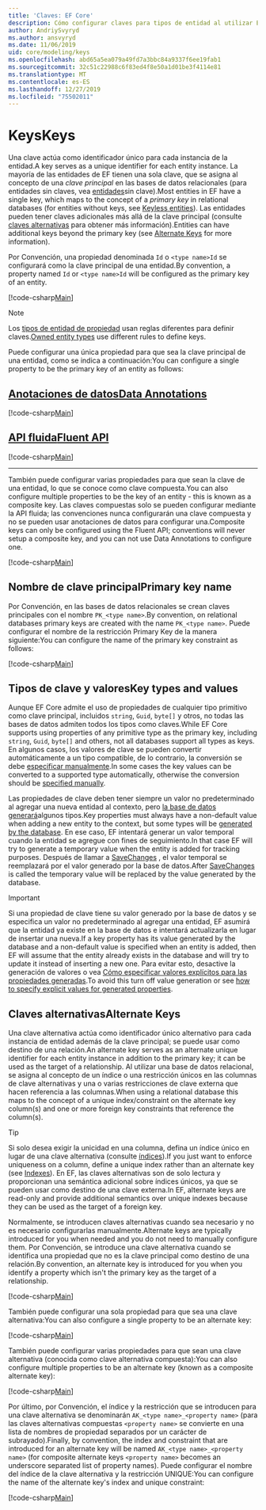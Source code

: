 ```yaml
---
title: 'Claves: EF Core'
description: Cómo configurar claves para tipos de entidad al utilizar Entity Framework Core
author: AndriySvyryd
ms.author: ansvyryd
ms.date: 11/06/2019
uid: core/modeling/keys
ms.openlocfilehash: abd65a5ea079a49fd7a3bbc84a9337f6ee19fab1
ms.sourcegitcommit: 32c51c22988c6f83ed4f8e50a1d01be3f4114e81
ms.translationtype: MT
ms.contentlocale: es-ES
ms.lasthandoff: 12/27/2019
ms.locfileid: "75502011"
---
```

# <a name="keys"></a><span data-ttu-id="ca120-103">Keys</span><span class="sxs-lookup"><span data-stu-id="ca120-103">Keys</span></span>

<span data-ttu-id="ca120-104">Una clave actúa como identificador único para cada instancia de la entidad.</span><span class="sxs-lookup"><span data-stu-id="ca120-104">A key serves as a unique identifier for each entity instance.</span></span> <span data-ttu-id="ca120-105">La mayoría de las entidades de EF tienen una sola clave, que se asigna al concepto de una *clave principal* en las bases de datos relacionales (para entidades sin claves, vea [entidades](xref:core/modeling/keyless-entity-types)sin clave).</span><span class="sxs-lookup"><span data-stu-id="ca120-105">Most entities in EF have a single key, which maps to the concept of a *primary key* in relational databases (for entities without keys, see [Keyless entities](xref:core/modeling/keyless-entity-types)).</span></span> <span data-ttu-id="ca120-106">Las entidades pueden tener claves adicionales más allá de la clave principal (consulte [claves alternativas](#alternate-keys) para obtener más información).</span><span class="sxs-lookup"><span data-stu-id="ca120-106">Entities can have additional keys beyond the primary key (see [Alternate Keys](#alternate-keys) for more information).</span></span>

<span data-ttu-id="ca120-107">Por Convención, una propiedad denominada `Id` o `<type name>Id` se configurará como la clave principal de una entidad.</span><span class="sxs-lookup"><span data-stu-id="ca120-107">By convention, a property named `Id` or `<type name>Id` will be configured as the primary key of an entity.</span></span>

[!code-csharp[Main](../../../samples/core/Modeling/Conventions/KeyId.cs?name=KeyId&highlight=3,11)]

> [!NOTE]
> <span data-ttu-id="ca120-108">Los [tipos de entidad de propiedad](xref:core/modeling/owned-entities) usan reglas diferentes para definir claves.</span><span class="sxs-lookup"><span data-stu-id="ca120-108">[Owned entity types](xref:core/modeling/owned-entities) use different rules to define keys.</span></span>

<span data-ttu-id="ca120-109">Puede configurar una única propiedad para que sea la clave principal de una entidad, como se indica a continuación:</span><span class="sxs-lookup"><span data-stu-id="ca120-109">You can configure a single property to be the primary key of an entity as follows:</span></span>

## <a name="data-annotationstabdata-annotations"></a>[<span data-ttu-id="ca120-110">Anotaciones de datos</span><span class="sxs-lookup"><span data-stu-id="ca120-110">Data Annotations</span></span>](#tab/data-annotations)

[!code-csharp[Main](../../../samples/core/Modeling/DataAnnotations/KeySingle.cs?name=KeySingle&highlight=3)]

## <a name="fluent-apitabfluent-api"></a>[<span data-ttu-id="ca120-111">API fluida</span><span class="sxs-lookup"><span data-stu-id="ca120-111">Fluent API</span></span>](#tab/fluent-api)

[!code-csharp[Main](../../../samples/core/Modeling/FluentAPI/KeySingle.cs?name=KeySingle&highlight=4)]

***

<span data-ttu-id="ca120-112">También puede configurar varias propiedades para que sean la clave de una entidad, lo que se conoce como clave compuesta.</span><span class="sxs-lookup"><span data-stu-id="ca120-112">You can also configure multiple properties to be the key of an entity - this is known as a composite key.</span></span> <span data-ttu-id="ca120-113">Las claves compuestas solo se pueden configurar mediante la API fluida; las convenciones nunca configurarán una clave compuesta y no se pueden usar anotaciones de datos para configurar una.</span><span class="sxs-lookup"><span data-stu-id="ca120-113">Composite keys can only be configured using the Fluent API; conventions will never setup a composite key, and you can not use Data Annotations to configure one.</span></span>

[!code-csharp[Main](../../../samples/core/Modeling/FluentAPI/KeyComposite.cs?name=KeyComposite&highlight=4)]

## <a name="primary-key-name"></a><span data-ttu-id="ca120-114">Nombre de clave principal</span><span class="sxs-lookup"><span data-stu-id="ca120-114">Primary key name</span></span>

<span data-ttu-id="ca120-115">Por Convención, en las bases de datos relacionales se crean claves principales con el nombre `PK_<type name>`.</span><span class="sxs-lookup"><span data-stu-id="ca120-115">By convention, on relational databases primary keys are created with the name `PK_<type name>`.</span></span> <span data-ttu-id="ca120-116">Puede configurar el nombre de la restricción Primary Key de la manera siguiente:</span><span class="sxs-lookup"><span data-stu-id="ca120-116">You can configure the name of the primary key constraint as follows:</span></span>

[!code-csharp[Main](../../../samples/core/Modeling/FluentAPI/KeyName.cs?name=KeyName&highlight=5)]

## <a name="key-types-and-values"></a><span data-ttu-id="ca120-117">Tipos de clave y valores</span><span class="sxs-lookup"><span data-stu-id="ca120-117">Key types and values</span></span>

<span data-ttu-id="ca120-118">Aunque EF Core admite el uso de propiedades de cualquier tipo primitivo como clave principal, incluidos `string`, `Guid`, `byte[]` y otros, no todas las bases de datos admiten todos los tipos como claves.</span><span class="sxs-lookup"><span data-stu-id="ca120-118">While EF Core supports using properties of any primitive type as the primary key, including `string`, `Guid`, `byte[]` and others, not all databases support all types as keys.</span></span> <span data-ttu-id="ca120-119">En algunos casos, los valores de clave se pueden convertir automáticamente a un tipo compatible, de lo contrario, la conversión se debe [especificar manualmente](xref:core/modeling/value-conversions).</span><span class="sxs-lookup"><span data-stu-id="ca120-119">In some cases the key values can be converted to a supported type automatically, otherwise the conversion should be [specified manually](xref:core/modeling/value-conversions).</span></span>

<span data-ttu-id="ca120-120">Las propiedades de clave deben tener siempre un valor no predeterminado al agregar una nueva entidad al contexto, pero [la base de datos generará](xref:core/modeling/generated-properties)algunos tipos.</span><span class="sxs-lookup"><span data-stu-id="ca120-120">Key properties must always have a non-default value when adding a new entity to the context, but some types will be [generated by the database](xref:core/modeling/generated-properties).</span></span> <span data-ttu-id="ca120-121">En ese caso, EF intentará generar un valor temporal cuando la entidad se agregue con fines de seguimiento.</span><span class="sxs-lookup"><span data-stu-id="ca120-121">In that case EF will try to generate a temporary value when the entity is added for tracking purposes.</span></span> <span data-ttu-id="ca120-122">Después de llamar a [SaveChanges](/dotnet/api/Microsoft.EntityFrameworkCore.DbContext.SaveChanges) , el valor temporal se reemplazará por el valor generado por la base de datos.</span><span class="sxs-lookup"><span data-stu-id="ca120-122">After [SaveChanges](/dotnet/api/Microsoft.EntityFrameworkCore.DbContext.SaveChanges) is called the temporary value will be replaced by the value generated by the database.</span></span>

> [!Important]
> <span data-ttu-id="ca120-123">Si una propiedad de clave tiene su valor generado por la base de datos y se especifica un valor no predeterminado al agregar una entidad, EF asumirá que la entidad ya existe en la base de datos e intentará actualizarla en lugar de insertar una nueva.</span><span class="sxs-lookup"><span data-stu-id="ca120-123">If a key property has its value generated by the database and a non-default value is specified when an entity is added, then EF will assume that the entity already exists in the database and will try to update it instead of inserting a new one.</span></span> <span data-ttu-id="ca120-124">Para evitar esto, desactive la generación de valores o vea [Cómo especificar valores explícitos para las propiedades generadas](../saving/explicit-values-generated-properties.md).</span><span class="sxs-lookup"><span data-stu-id="ca120-124">To avoid this turn off value generation or see [how to specify explicit values for generated properties](../saving/explicit-values-generated-properties.md).</span></span>

## <a name="alternate-keys"></a><span data-ttu-id="ca120-125">Claves alternativas</span><span class="sxs-lookup"><span data-stu-id="ca120-125">Alternate Keys</span></span>

<span data-ttu-id="ca120-126">Una clave alternativa actúa como identificador único alternativo para cada instancia de entidad además de la clave principal; se puede usar como destino de una relación.</span><span class="sxs-lookup"><span data-stu-id="ca120-126">An alternate key serves as an alternate unique identifier for each entity instance in addition to the primary key; it can be used as the target of a relationship.</span></span> <span data-ttu-id="ca120-127">Al utilizar una base de datos relacional, se asigna al concepto de un índice o una restricción únicos en las columnas de clave alternativas y una o varias restricciones de clave externa que hacen referencia a las columnas.</span><span class="sxs-lookup"><span data-stu-id="ca120-127">When using a relational database this maps to the concept of a unique index/constraint on the alternate key column(s) and one or more foreign key constraints that reference the column(s).</span></span>

> [!TIP]
> <span data-ttu-id="ca120-128">Si solo desea exigir la unicidad en una columna, defina un índice único en lugar de una clave alternativa (consulte [índices](indexes.md)).</span><span class="sxs-lookup"><span data-stu-id="ca120-128">If you just want to enforce uniqueness on a column, define a unique index rather than an alternate key (see [Indexes](indexes.md)).</span></span> <span data-ttu-id="ca120-129">En EF, las claves alternativas son de solo lectura y proporcionan una semántica adicional sobre índices únicos, ya que se pueden usar como destino de una clave externa.</span><span class="sxs-lookup"><span data-stu-id="ca120-129">In EF, alternate keys are read-only and provide additional semantics over unique indexes because they can be used as the target of a foreign key.</span></span>

<span data-ttu-id="ca120-130">Normalmente, se introducen claves alternativas cuando sea necesario y no es necesario configurarlas manualmente.</span><span class="sxs-lookup"><span data-stu-id="ca120-130">Alternate keys are typically introduced for you when needed and you do not need to manually configure them.</span></span> <span data-ttu-id="ca120-131">Por Convención, se introduce una clave alternativa cuando se identifica una propiedad que no es la clave principal como destino de una relación.</span><span class="sxs-lookup"><span data-stu-id="ca120-131">By convention, an alternate key is introduced for you when you identify a property which isn't the primary key as the target of a relationship.</span></span>

[!code-csharp[Main](../../../samples/core/Modeling/Conventions/AlternateKey.cs?name=AlternateKey&highlight=12)]

<span data-ttu-id="ca120-132">También puede configurar una sola propiedad para que sea una clave alternativa:</span><span class="sxs-lookup"><span data-stu-id="ca120-132">You can also configure a single property to be an alternate key:</span></span>

[!code-csharp[Main](../../../samples/core/Modeling/FluentAPI/AlternateKeySingle.cs?name=AlternateKeySingle&highlight=4)]

<span data-ttu-id="ca120-133">También puede configurar varias propiedades para que sean una clave alternativa (conocida como clave alternativa compuesta):</span><span class="sxs-lookup"><span data-stu-id="ca120-133">You can also configure multiple properties to be an alternate key (known as a composite alternate key):</span></span>

[!code-csharp[Main](../../../samples/core/Modeling/FluentAPI/AlternateKeyComposite.cs?name=AlternateKeyComposite&highlight=4)]

<span data-ttu-id="ca120-134">Por último, por Convención, el índice y la restricción que se introducen para una clave alternativa se denominarán `AK_<type name>_<property name>` (para las claves alternativas compuestas `<property name>` se convierte en una lista de nombres de propiedad separados por un carácter de subrayado).</span><span class="sxs-lookup"><span data-stu-id="ca120-134">Finally, by convention, the index and constraint that are introduced for an alternate key will be named `AK_<type name>_<property name>` (for composite alternate keys `<property name>` becomes an underscore separated list of property names).</span></span> <span data-ttu-id="ca120-135">Puede configurar el nombre del índice de la clave alternativa y la restricción UNIQUE:</span><span class="sxs-lookup"><span data-stu-id="ca120-135">You can configure the name of the alternate key's index and unique constraint:</span></span>

[!code-csharp[Main](../../../samples/core/Modeling/FluentAPI/AlternateKeyName.cs?name=AlternateKeyName&highlight=5)]
